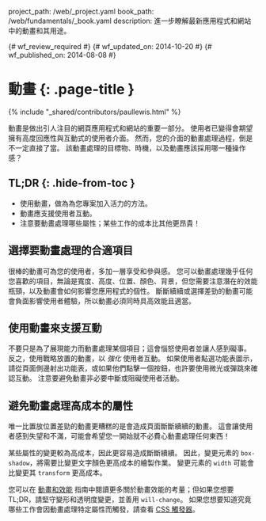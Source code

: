 project_path: /web/_project.yaml
book_path: /web/fundamentals/_book.yaml
description: 進一步瞭解最新應用程式和網站中的動畫和其用途。

{# wf_review_required #}
{# wf_updated_on: 2014-10-20 #}
{# wf_published_on: 2014-08-08 #}

# 動畫 {: .page-title }

{% include "_shared/contributors/paullewis.html" %}


動畫是做出引人注目的網頁應用程式和網站的重要一部分。 使用者已變得會期望擁有高度回應性與互動式的使用者介面。 然而，您的介面的動畫處理過程，倒是不一定直接了當。 該動畫處理的目標物、時機，以及動畫應該採用哪一種操作感？

## TL;DR {: .hide-from-toc }
- 使用動畫，做為為您專案加入活力的方法。
- 動畫應支援使用者互動。
- 注意要動畫處理哪些屬性；某些工作的成本比其他更昂貴！


## 選擇要動畫處理的合適項目

很棒的動畫可為您的使用者，多加一層享受和參與感。 您可以動畫處理幾乎任何您喜歡的項目，無論是寬度、高度、位置、顏色、背景，但您需要注意潛在的效能瓶頸，以及動畫會如何影響您應用程式的個性。 斷斷續續或選擇差勁的動畫可能會負面影響使用者體驗，所以動畫必須同時具高效能且適當。

## 使用動畫來支援互動

不要只是為了展現能力而動畫處理某個項目；這會惱怒使用者並讓人感到礙事。 反之，使用戰略放置的動畫，以 _強化_ 使用者互動。 如果使用者點選功能表圖示，請從頁面側邊射出功能表，或如果他們點擊一個按鈕，也許要使用微光或彈跳來確認互動。 注意要避免動畫非必要中斷或阻礙使用者活動。

## 避免動畫處理高成本的屬性

唯一比置放位置差勁的動畫更糟糕的是會造成頁面斷斷續續的動畫。 這會讓使用者感到失望和不滿，可能會希望您一開始就不必費心動畫處理任何東西！

某些屬性的變更較為高成本，因此更容易造成斷斷續續。 因此，變更元素的 `box-shadow`，將需要比變更文字顏色更高成本的繪製作業。 變更元素的 `width` 可能會比變更其 `transform` 更高成本。

您可以在 [動畫和效能](animations-and-performance.html) 指南中閱讀更多關於動畫效能的考量；但如果您想要 TL;DR，請堅守變形和透明度變更，並善用 `will-change`。 如果您想要知道究竟哪些工作會因動畫處理特定屬性而觸發，請查看 [CSS 觸發器](http://csstriggers.com)。



